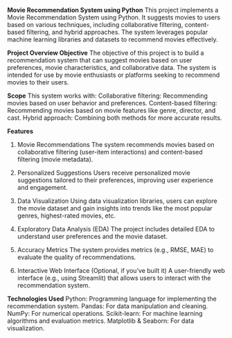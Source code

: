 **Movie Recommendation System using Python**
This project implements a Movie Recommendation System using Python. 
It suggests movies to users based on various techniques, including collaborative filtering, content-based filtering, and hybrid approaches. 
The system leverages popular machine learning libraries and datasets to recommend movies effectively.

**Project Overview
Objective**
The objective of this project is to build a recommendation system that can suggest movies based on user preferences, movie characteristics, and collaborative data. The system is intended for use by movie enthusiasts or platforms seeking to recommend movies to their users.

**Scope**
This system works with:
Collaborative filtering: Recommending movies based on user behavior and preferences.
Content-based filtering: Recommending movies based on movie features like genre, director, and cast.
Hybrid approach: Combining both methods for more accurate results.

**Features**
1. Movie Recommendations
The system recommends movies based on collaborative filtering (user-item interactions) and content-based filtering (movie metadata).

2. Personalized Suggestions
Users receive personalized movie suggestions tailored to their preferences, improving user experience and engagement.

3. Data Visualization
Using data visualization libraries, users can explore the movie dataset and gain insights into trends like the most popular genres, highest-rated movies, etc.

4. Exploratory Data Analysis (EDA)
The project includes detailed EDA to understand user preferences and the movie dataset.

5. Accuracy Metrics
The system provides metrics (e.g., RMSE, MAE) to evaluate the quality of recommendations.

6. Interactive Web Interface
(Optional, if you’ve built it) A user-friendly web interface (e.g., using Streamlit) that allows users to interact with the recommendation system.

**Technologies Used**
Python: Programming language for implementing the recommendation system.
Pandas: For data manipulation and cleaning.
NumPy: For numerical operations.
Scikit-learn: For machine learning algorithms and evaluation metrics.
Matplotlib & Seaborn: For data visualization.
